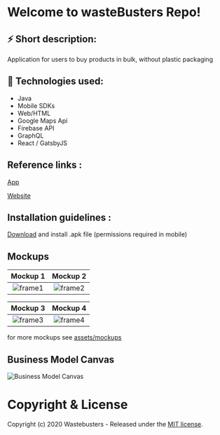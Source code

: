 # Welcome to wasteBusters Repo!

## ⚡️ Short description:
Application for users to buy products in bulk, without plastic packaging

## 🧐 Technologies used:
* Java 
* Mobile SDKs
* Web/HTML
* Google Maps Api
* Firebase API 
* GraphQL 
* React / GatsbyJS

## Reference links :
[App](https://wastecut.netlify.app/app.apk)

[Website](https://wastecut.netlify.app/)

## Installation guidelines :

[Download](https://wastecut.netlify.app/app.apk) and install .apk file (permissions required in mobile)

## Mockups


|Mockup 1       |Mockup 2   |
| :---------: | :---------: |
| ![frame1](https://wastecut.netlify.app/mockups/readMe/frame1.jpg)| ![frame2](https://wastecut.netlify.app/mockups/readMe/frame2.jpg)|

|Mockup 3       |Mockup 4   |
| :---------: | :---------: |
| ![frame3](https://wastecut.netlify.app/mockups/readMe/frame3.jpg)| ![frame4](https://wastecut.netlify.app/mockups/readMe/frame4.jpg)|



for more mockups see [assets/mockups](https://github.com/supfree-hackathon/Wastebusters/tree/main/static/mockups)
## Business Model Canvas

![Business Model Canvas](https://wastecut.netlify.app/canvas.jpg)
# Copyright & License

Copyright (c) 2020 Wastebusters - Released under the [MIT license](LICENSE).
